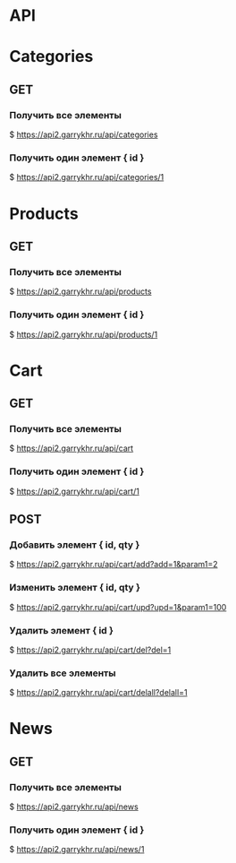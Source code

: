 # API

# Categories
## GET
### Получить все элементы
$ https://api2.garrykhr.ru/api/categories
### Получить один элемент { id }
$ https://api2.garrykhr.ru/api/categories/1

# Products
## GET
### Получить все элементы
$ https://api2.garrykhr.ru/api/products
### Получить один элемент { id }
$ https://api2.garrykhr.ru/api/products/1

# Cart
## GET
### Получить все элементы
$ https://api2.garrykhr.ru/api/cart
### Получить один элемент { id }
$ https://api2.garrykhr.ru/api/cart/1
## POST
### Добавить элемент { id, qty }
$ https://api2.garrykhr.ru/api/cart/add?add=1&param1=2
### Изменить элемент { id, qty }
$ https://api2.garrykhr.ru/api/cart/upd?upd=1&param1=100
### Удалить элемент { id }
$ https://api2.garrykhr.ru/api/cart/del?del=1
### Удалить все элементы
$ https://api2.garrykhr.ru/api/cart/delall?delall=1

# News
## GET
### Получить все элементы
$ https://api2.garrykhr.ru/api/news
### Получить один элемент { id }
$ https://api2.garrykhr.ru/api/news/1